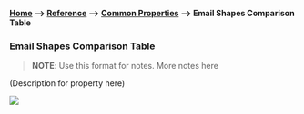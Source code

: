 **[Home](/) --> [Reference](/ref) --> [Common Properties](/ref/common) --> Email Shapes Comparison Table**

### Email Shapes Comparison Table 

> **NOTE**: Use this format for notes.
> More notes here

(Description for property here)

![](/ref/media/PropertyName.png)
